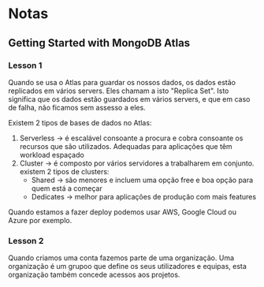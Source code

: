 # Notas

## Getting Started with MongoDB Atlas

### Lesson 1

Quando se usa o Atlas para guardar os nossos dados, os dados estão replicados em vários servers. Eles chamam
a isto "Replica Set". Isto significa que os dados estão guardados em vários servers, e que em caso de falha,
não ficamos sem assesso a eles.

Existem 2 tipos de bases de dados no Atlas:

1. Serverless -> é escalável consoante a procura e cobra consoante os recursos que são utilizados. Adequadas para
aplicações que têm workload espaçado
2. Cluster -> é composto por vários servidores a trabalharem em conjunto. existem 2 tipos de clusters:
   - Shared ->  são menores e incluem uma opção free e boa opção para quem está a começar
   - Dedicates -> melhor para aplicações de produção com mais features

Quando estamos a fazer deploy podemos usar AWS, Google Cloud ou Azure por exemplo.

### Lesson 2

Quando criamos uma conta fazemos parte de uma organização.
Uma organização é um grupoo que define os seus utilizadores e equipas, esta organização também concede acessos
aos projetos.